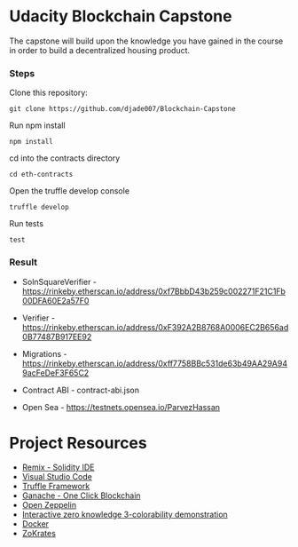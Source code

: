 # Udacity Blockchain Capstone

The capstone will build upon the knowledge you have gained in the course in order to build a decentralized housing product. 

### Steps
Clone this repository:

```
git clone https://github.com/djade007/Blockchain-Capstone
```

Run npm install
```
npm install
```

cd into the contracts directory
```
cd eth-contracts
```

Open the truffle develop console
```
truffle develop
```

Run tests
```
test
```

### Result
- SolnSquareVerifier - https://rinkeby.etherscan.io/address/0xf7BbbD43b259c002271F21C1Fb00DFA60E2a57F0

- Verifier - https://rinkeby.etherscan.io/address/0xF392A2B8768A0006EC2B656ad0B77487B917EE92

- Migrations - https://rinkeby.etherscan.io/address/0xff7758BBc531de63b49AA29A949acFeDeF3F65C2

- Contract ABI - contract-abi.json

- Open Sea - https://testnets.opensea.io/ParvezHassan


# Project Resources

* [Remix - Solidity IDE](https://remix.ethereum.org/)
* [Visual Studio Code](https://code.visualstudio.com/)
* [Truffle Framework](https://truffleframework.com/)
* [Ganache - One Click Blockchain](https://truffleframework.com/ganache)
* [Open Zeppelin ](https://openzeppelin.org/)
* [Interactive zero knowledge 3-colorability demonstration](http://web.mit.edu/~ezyang/Public/graph/svg.html)
* [Docker](https://docs.docker.com/install/)
* [ZoKrates](https://github.com/Zokrates/ZoKrates)
